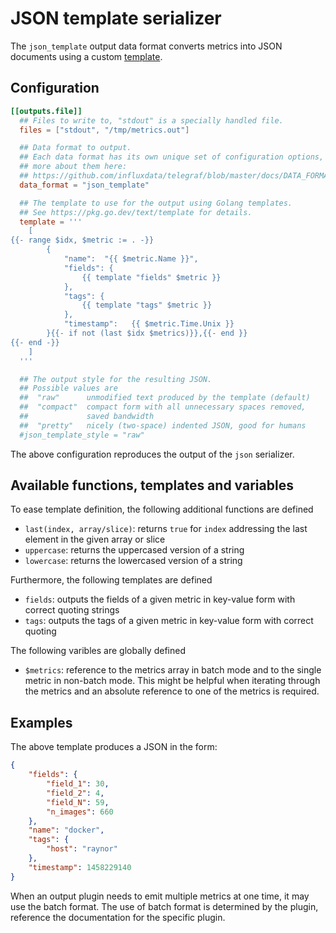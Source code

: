 # JSON template serializer

The `json_template` output data format converts metrics into JSON documents using a custom [template][golang_templates].

## Configuration

```toml
[[outputs.file]]
  ## Files to write to, "stdout" is a specially handled file.
  files = ["stdout", "/tmp/metrics.out"]

  ## Data format to output.
  ## Each data format has its own unique set of configuration options, read
  ## more about them here:
  ## https://github.com/influxdata/telegraf/blob/master/docs/DATA_FORMATS_OUTPUT.md
  data_format = "json_template"

  ## The template to use for the output using Golang templates.
  ## See https://pkg.go.dev/text/template for details.
  template = '''
 	[
{{- range $idx, $metric := . -}}
		{
			"name":  "{{ $metric.Name }}",
			"fields": {
				{{ template "fields" $metric }}
			},
			"tags": {
				{{ template "tags" $metric }}
			},
			"timestamp":   {{ $metric.Time.Unix }}
		}{{- if not (last $idx $metrics)}},{{- end }}
{{- end -}}
	]
  '''

  ## The output style for the resulting JSON.
  ## Possible values are
  ##  "raw"      unmodified text produced by the template (default)
  ##  "compact"  compact form with all unnecessary spaces removed,
  ##             saved bandwidth
  ##  "pretty"   nicely (two-space) indented JSON, good for humans
  #json_template_style = "raw"
```

The above configuration reproduces the output of the `json` serializer.

## Available functions, templates and variables

To ease template definition, the following additional functions are defined

- `last(index, array/slice)`: returns `true` for `index` addressing the last
                              element in the given array or slice
- `uppercase`: returns the uppercased version of a string
- `lowercase`: returns the lowercased version of a string

Furthermore, the following templates are defined

- `fields`: outputs the fields of a given metric in key-value form with correct quoting strings
- `tags`: outputs the tags of a given metric in key-value form with correct quoting

The following varibles are globally defined

- `$metrics`: reference to the metrics array in batch mode and to the single metric in
              non-batch mode. This might be helpful when iterating through the metrics
              and an absolute  reference to one of the metrics is required.

## Examples

The above template produces a JSON in the form:

```json
{
    "fields": {
        "field_1": 30,
        "field_2": 4,
        "field_N": 59,
        "n_images": 660
    },
    "name": "docker",
    "tags": {
        "host": "raynor"
    },
    "timestamp": 1458229140
}
```

When an output plugin needs to emit multiple metrics at one time, it may use
the batch format. The use of batch format is determined by the plugin,
reference the documentation for the specific plugin.

[golang_templates]: https://pkg.go.dev/text/template